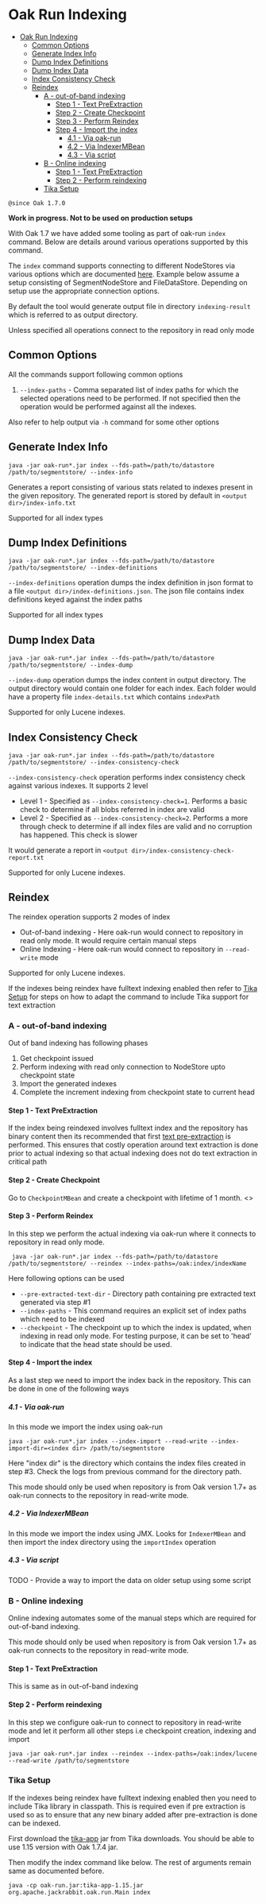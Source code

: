 <!--
   Licensed to the Apache Software Foundation (ASF) under one or more
   contributor license agreements.  See the NOTICE file distributed with
   this work for additional information regarding copyright ownership.
   The ASF licenses this file to You under the Apache License, Version 2.0
   (the "License"); you may not use this file except in compliance with
   the License.  You may obtain a copy of the License at

       http://www.apache.org/licenses/LICENSE-2.0

   Unless required by applicable law or agreed to in writing, software
   distributed under the License is distributed on an "AS IS" BASIS,
   WITHOUT WARRANTIES OR CONDITIONS OF ANY KIND, either express or implied.
   See the License for the specific language governing permissions and
   limitations under the License.
  -->
# <a name="oak-run-indexing"></a> Oak Run Indexing

* [Oak Run Indexing](#oak-run-indexing)
    * [Common Options](#common-options)
    * [Generate Index Info](#index-info)
    * [Dump Index Definitions](#dump-index-defn)
    * [Dump Index Data](#async-index-data)
    * [Index Consistency Check](#check-index)
    * [Reindex](#reindex)
        * [A - out-of-band indexing](#out-of-band-indexing)
            * [Step 1 - Text PreExtraction](#out-of-band-pre-extraction)
            * [Step 2 - Create Checkpoint](#out-of-band-create-checkpoint)
            * [Step 3 - Perform Reindex](#out-of-band-perform-reindex)
            * [Step 4 - Import the index](#out-of-band-import-reindex)
                * [4.1 - Via oak-run](#import-index-oak-run)
                * [4.2 - Via IndexerMBean](#import-index-mbean)
                * [4.3 - Via script](#import-index-script)
        * [B - Online indexing](#online-indexing)
            * [Step 1 - Text PreExtraction](#online-indexing-pre-extract)
            * [Step 2 - Perform reindexing](#online-indexing-perform-reindex)
        * [Tika Setup](#tika-setup)

`@since Oak 1.7.0`

**Work in progress. Not to be used on production setups**

With Oak 1.7 we have added some tooling as part of oak-run `index` command. Below are details around various
operations supported by this command.

The `index` command supports connecting to different NodeStores via various options which are documented 
[here](../features/oak-run-nodestore-connection-options.html). Example below assume a setup consisting of 
SegmentNodeStore and FileDataStore. Depending on setup use the appropriate connection options.

By default the tool would generate output file in directory `indexing-result` which is referred to as output directory.
 
Unless specified all operations connect to the repository in read only mode

## <a name="common-options"></a> Common Options

All the commands support following common options

1. `--index-paths` - Comma separated list of index paths for which the selected operations need to be performed. If
   not specified then the operation would be performed against all the indexes.
   
Also refer to help output via `-h` command for some other options

## <a name="index-info"></a> Generate Index Info

    java -jar oak-run*.jar index --fds-path=/path/to/datastore  /path/to/segmentstore/ --index-info 

Generates a report consisting of various stats related to indexes present in the given repository. The generated
report is stored by default in `<output dir>/index-info.txt`

Supported for all index types

## <a name="dump-index-defn"></a> Dump Index Definitions

    java -jar oak-run*.jar index --fds-path=/path/to/datastore  /path/to/segmentstore/ --index-definitions
     
`--index-definitions` operation dumps the index definition in json format to a file `<output dir>/index-definitions.json`. The json
file contains index definitions keyed against the index paths

Supported for all index types

## <a name="async-index-data"></a> Dump Index Data

    java -jar oak-run*.jar index --fds-path=/path/to/datastore  /path/to/segmentstore/ --index-dump
     
`--index-dump` operation dumps the index content in output directory. The output directory would contain one folder for 
each index. Each folder would have a property file `index-details.txt` which contains `indexPath`

Supported for only Lucene indexes.

## <a name="check-index"></a> Index Consistency Check

    java -jar oak-run*.jar index --fds-path=/path/to/datastore  /path/to/segmentstore/ --index-consistency-check
    
`--index-consistency-check` operation performs index consistency check against various indexes. It supports 2 level

* Level 1 - Specified as `--index-consistency-check=1`. Performs a basic check to determine if all blobs referred in index
  are valid
* Level 2 - Specified as `--index-consistency-check=2`. Performs a more through check to determine if all index files
  are valid and no corruption has happened. This check is slower
  
It would generate a report in `<output dir>/index-consistency-check-report.txt`

Supported for only Lucene indexes.

## <a name="reindex"></a> Reindex

The reindex operation supports 2 modes of index

* Out-of-band indexing - Here oak-run would connect to repository in read only mode. It would require certain manual steps
* Online Indexing - Here oak-run would connect to repository in `--read-write` mode

Supported for only Lucene indexes.

If the indexes being reindex have fulltext indexing enabled then refer to [Tika Setup](#tika-setup) for steps
on how to adapt the command to include Tika support for text extraction

### <a name="out-of-band-indexing"></a> A - out-of-band indexing

Out of band indexing has following phases

1. Get checkpoint issued 
2. Perform indexing with read only connection to NodeStore upto checkpoint state
3. Import the generated indexes 
4. Complete the increment indexing from checkpoint state to current head


#### <a name="out-of-band-pre-extraction"></a> Step 1 - Text PreExtraction

If the index being reindexed involves fulltext index and the repository has binary content then its recommended
that first  [text pre-extraction](pre-extract-text.html) is performed. This ensures that costly operation around text
extraction is done prior to actual indexing so that actual indexing does not do text extraction in critical path

#### <a name="out-of-band-create-checkpoint"></a>Step 2 - Create Checkpoint

Go to `CheckpointMBean` and create a checkpoint with lifetime of 1 month. <<TBD>>

#### <a name="out-of-band-perform-reindex"></a> Step 3 - Perform Reindex

In this step we perform the actual indexing via oak-run where it connects to repository in read only mode. 
    
     java -jar oak-run*.jar index --fds-path=/path/to/datastore  /path/to/segmentstore/ --reindex --index-paths=/oak:index/indexName
     
Here following options can be used

* `--pre-extracted-text-dir` - Directory path containing pre extracted text generated via step #1
* `--index-paths` - This command requires an explicit set of index paths which need to be indexed
* `--checkpoint` - The checkpoint up to which the index is updated, when indexing in read only mode. For
  testing purpose, it can be set to 'head' to indicate that the head state should be used.
  
#### <a name="out-of-band-import-reindex"></a>Step 4 - Import the index

As a last step we need to import the index back in the repository. This can be done in one of the 
following ways

##### <a name="import-index-oak-run"></a>4.1 - Via oak-run

In this mode we import the index using oak-run

    java -jar oak-run*.jar index --index-import --read-write --index-import-dir=<index dir> /path/to/segmentstore
    
Here "index dir" is the directory which contains the index files created in step #3. Check the logs from previous
command for the directory path.

This mode should only be used when repository is from Oak version 1.7+ as oak-run connects to the repository in 
read-write mode.

##### <a name="import-index-mbean"></a>4.2 - Via IndexerMBean

In this mode we import the index using JMX. Looks for `IndexerMBean` and then import the index directory using the 
`importIndex` operation

##### <a name="import-index-script"></a>4.3 - Via script

TODO - Provide a way to import the data on older setup using some script


### <a name="online-indexing"></a>B - Online indexing

Online indexing automates some of the manual steps which are required for out-of-band indexing. 

This mode should only be used when repository is from Oak version 1.7+ as oak-run connects to the repository in 
read-write mode.
     
#### <a name="online-indexing-pre-extract"></a>Step 1 - Text PreExtraction

This is same as in out-of-band indexing

#### <a name="online-indexing-perform-reindex"></a>Step 2 - Perform reindexing

In this step we configure oak-run to connect to repository in read-write mode and let it perform all other steps i.e
checkpoint creation, indexing and import

    java -jar oak-run*.jar index --reindex --index-paths=/oak:index/lucene --read-write /path/to/segmentstore
    

### <a name="tika-setup"></a> Tika Setup

If the indexes being reindex have fulltext indexing enabled then you need to include Tika library in classpath.
This is required even if pre extraction is used so as to ensure that any new binary added after pre-extraction
is done can be indexed.

First download the [tika-app](https://tika.apache.org/download.html) jar from Tika downloads. You should be able 
to use 1.15 version with Oak 1.7.4 jar.

Then modify the index command like below. The rest of arguments remain same as documented before.

    java -cp oak-run.jar:tika-app-1.15.jar org.apache.jackrabbit.oak.run.Main index
    



